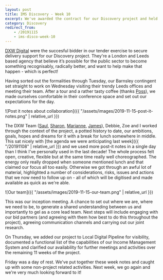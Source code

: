 ```yaml
---
layout: post
title: IMS Discovery - Week 10
excerpt: We've awarded the contract for our Discovery project and held our initial delivery meeting.
category: Discovery
redirect_from:
    - /20191115
    - ims-disco-week-10
---
```

[DXW Digital](https://www.dxw.com) were the succesful bidder in our tender exercise to secure delivery support for our Discovery project. They're a London and Leeds based agency that believe it’s possible for the public sector to become something recognisably, radically better, and want to help make that happen - which is perfect!

Having sorted out the formalities through Tuesday, our Barnsley contingent set straight to work on Wednesday visiting their trendy Leeds offices and meeting their team. After a tour and a rather tasty coffee (thanks [Poss](https://twitter.com/I_am_poss)), we made ourselves comfortable in their conference space and set out our expectations for the day.

![Post it notes about collaboration]({{ "/assets/images/2019-11-15-post-it-notes.png" | relative_url }})

The DXW Team ([Saul](https://twitter.com/saulcozens), [Sharon](https://twitter.com/pixlz), [Marianne](https://twitter.com/mmkernohan), [James](https://twitter.com/floppy)), Debbie, Zoe and I worked through the context of the project, a potted history to date, our ambitions, goals, hopes and dreams for it with a break for lunch somewhere in middle. This sat nicely with [the agenda we were anticipating last week]({{ "/20191108" | relative_url }}) and we used more post-it notes in a single day than I think I've personally used in the last decade! The whole process felt open, creative, flexible but at the same time really well choreographed. The energy only really dropped when someone mentioned lunch and that claimed our focus all too easily. Otherwise we got through an awful lot of material, highlighted a number of considerations, risks, issues and actions that we now need to follow up on - all of which will be digitised and made available as quick as we're able.

![Our team]({{ "/assets/images/2019-11-15-our-team.png" | relative_url }})

This was our inception meeting. A chance to set out where we are, where we need to be, to generate a shared understanding between us and importantly to gel as a core lead team. Next steps will include engaging with our bid partners (and agreeing with them how best to do this throughout the project), agreeing communication channels and carrying out our joint research.

On Thursday, we added our project to Local Digital Pipeline for visibility, documented a functional list of the capabilities of our Income Management System and clarified our availability for further meetings and activities over the remaining 11 weeks of the project.

Friday was a day of rest. We've put together these week notes and caught up with some non-project related activities. Next week, we go again and we're very much looking forward to it!